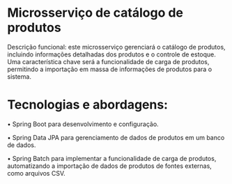 # Microsserviço de catálogo de produtos

Descrição funcional: este microsserviço gerenciará o catálogo de
produtos, incluindo informações detalhadas dos produtos e o controle de
estoque. Uma característica chave será a funcionalidade de carga de produtos,
permitindo a importação em massa de informações de produtos para o sistema.

# Tecnologias e abordagens:

• Spring Boot para desenvolvimento e configuração. <p>
• Spring Data JPA para gerenciamento de dados de produtos em um 
banco de dados. <p>
• Spring Batch para implementar a funcionalidade de carga de produtos,
automatizando a importação de dados de produtos de fontes externas,
como arquivos CSV.
